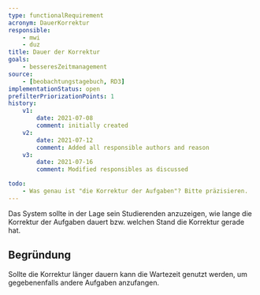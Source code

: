 ```yaml
---
type: functionalRequirement
acronym: DauerKorrektur
responsible:
    - mwi
    - duz
title: Dauer der Korrektur
goals:
    - besseresZeitmanagement
source:
    - [beobachtungstagebuch, RD3]
implementationStatus: open
prefilterPriorizationPoints: 1
history:
    v1:
        date: 2021-07-08
        comment: initially created
    v2:
        date: 2021-07-12
        comment: Added all responsible authors and reason
    v3:
        date: 2021-07-16
        comment: Modified responsibles as discussed

todo:
    - Was genau ist "die Korrektur der Aufgaben"? Bitte präzisieren.
---
```


Das System sollte in der Lage sein Studierenden anzuzeigen, wie lange die Korrektur der Aufgaben dauert bzw. welchen Stand die Korrektur gerade hat.

## Begründung
Sollte die Korrektur länger dauern kann die Wartezeit genutzt werden, um gegebenenfalls andere Aufgaben anzufangen. 
